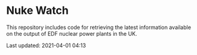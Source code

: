 # Nuke Watch

This repository includes code for retrieving the latest information available on the output of EDF nuclear power plants in the UK.

Last updated: 2021-04-01 04:13